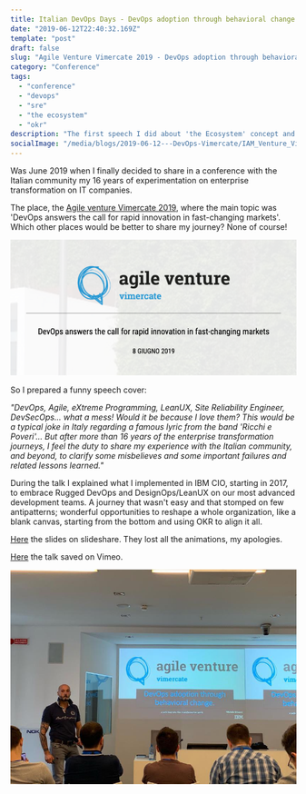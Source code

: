 ```yaml
---
title: Italian DevOps Days - DevOps adoption through behavioral change
date: "2019-06-12T22:40:32.169Z"
template: "post"
draft: false
slug: "Agile Venture Vimercate 2019 - DevOps adoption through behavioral change"
category: "Conference"
tags:
  - "conference"
  - "devops"
  - "sre"
  - "the ecosystem"
  - "okr"
description: "The first speech I did about 'the Ecosystem' concept and the related grassroot appraoch to shift to a more safe DevOps generative culture"
socialImage: "/media/blogs/2019-06-12---DevOps-Vimercate/IAM_Venture_Vimercate.png"
---
```


Was June 2019 when I finally decided to share in a conference with the Italian community my 16 years of experimentation on enterprise transformation on IT companies.

The place, the [Agile venture Vimercate 2019](https://www.agileday.it/venture/2019/vimercate/), where the main topic was 'DevOps answers the call for rapid innovation in fast-changing markets'. Which other places would be better to share my journey? None of course!

[![AVV](/media/blogs/2019-06-12---DevOps-Vimercate/IAM_Venture_Vimercate.png)](https://vimeo.com/346399210)

So I prepared a funny speech cover: 

_"DevOps, Agile, eXtreme Programming, LeanUX, Site Reliability Engineer, DevSecOps... what a mess! Would it be because I love them? This would be a typical joke in Italy regarding a famous lyric from the band 'Ricchi e Poveri'... But after more than 16 years of the enterprise transformation journeys, I feel the duty to share my experience with the Italian community, and beyond, to clarify some misbelieves and some important failures and related lessons learned."_

During the talk I explained what I implemented in IBM CIO, starting in 2017, to embrace Rugged DevOps and DesignOps/LeanUX on our most advanced development teams. A journey that wasn't easy and that stomped on few antipatterns; wonderful opportunities to reshape a whole organization, like a blank canvas, starting from the bottom and using OKR to align it all.

[Here](https://www.slideshare.net/MicheleBrissoni/devops-adoption-through-behavioral-change) the slides on slideshare. They lost all the animations, my apologies.

[Here](https://vimeo.com/346399210) the talk saved on Vimeo.

[![Mike](/media/blogs/2019-06-12---DevOps-Vimercate/PHOTO-2019-06-08-20-25-14.jpg)](https://vimeo.com/346399210)